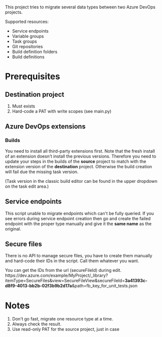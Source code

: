 This project tries to migrate several data types between two Azure DevOps projects.

Supported resources:
- Service endpoints
- Variable groups
- Task groups
- Git repositories
- Build definition folders
- Build definitions

# Prerequisites

## Destination project

1. Must exists
1. Hard-code a PAT with write scopes (see main.py)

## Azure DevOps extensions

### Builds
You need to install all third-party extensions first. Note that the fresh install of an
extension doesn't install the previous versions. Therefore you need to update your steps
in the builds of the **source** project to match with the extension version of the
**destination** project. Otherwise the build creation will fail due the missing task version.

(Task version in the classic build editor can be found in the upper dropdown on
the task edit area.)

## Service endpoints

This script unable to migrate endpoints which can't be fully queried. If you see errors
during service endpoint creation then go and create the failed endpoint with the proper
type manually and give it the **same name** as the original.

## Secure files

There is no API to manage secure files, you have to create them manually and hard-code
their IDs in the script.
Call them whatever you want.

You can get the IDs from the url (secureFileId) during edit.
ht<span>tps://dev.azure.</span>com/example/MyProject/_library?itemType=SecureFiles&view=SecureFileView&secureFileId=**3a41393c-d8f9-4013-bb2b-02f3b9b2d17a**&path=fb_key_for_unit_tests.json


# Notes

1. Don't go fast, migrate one resource type at a time.
1. Always check the result.
1. Use read-only PAT for the source project, just in case
